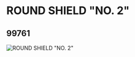 # ROUND SHIELD "NO. 2"
## 99761
![ROUND SHIELD "NO. 2"](https://lc-www-live-s.legocdn.com/media/bricks/5/2/4652801.jpg)